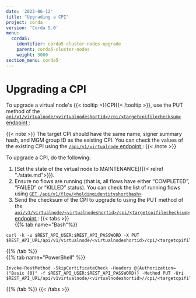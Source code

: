 ```yaml
---
date: '2023-06-12'
title: "Upgrading a CPI"
project: corda
version: 'Corda 5.0'
menu:
  corda5:
    identifier: corda5-cluster-nodes-upgrade
    parent: corda5-cluster-nodes
    weight: 3000
section_menu: corda5
---
```


# Upgrading a CPI

To upgrade a virtual node's {{< tooltip >}}CPI{{< /tooltip >}}, use the PUT method of the <a href ="../../reference/rest-api/openapi.html#tag/Virtual-Node-API/operation/put_virtualnode__virtualnodeshortid__cpi__targetcpifilechecksum_">`api/v1/virtualnode/<virtualnodeshortid>/cpi/<targetcpifilechecksum>` endpoint </a>:

{{< note >}}
The target CPI should have the same name, signer summary hash, and MGM group ID as the existing CPI. You can check the values of the existing CPI using 
the <a href ="./retrieving.md">`/api/v1/virtualnode` endpoint </a>:
{{< /note >}}

To upgrade a CPI, do the following:

1. [Set the state of the virtual node to MAINTENANCE]({{< relref "./state.md">}}). 
2. Ensure no flows are running (that is, all flows have either “COMPLETED”, “FAILED” or “KILLED” status). You can check the list of running flows using <a href ="../../reference/rest-api/openapi.html#tag/Flow-Management-API/operation/get_flow__holdingidentityshorthash_">`GET /api/v1/flow/<holdingidentityshorthash>` </a>
3. Send the checksum of the CPI to upgrade to using the PUT method of the <a href ="../../reference/rest-api/openapi.html#tag/Virtual-Node-API/operation/put_virtualnode__virtualnodeshortid__cpi__targetcpifilechecksum_">`api/v1/virtualnode/<virtualnodeshortid>/cpi/<targetcpifilechecksum>` endpoint </a>:
{{< tabs >}}   
{{% tab name="Bash"%}}
```shell
curl -k -u $REST_API_USER:$REST_API_PASSWORD -X PUT $REST_API_URL/api/v1/virtualnode/<virtualnodeshortid>/cpi/<targetcpifilechecksum>
```
{{% /tab %}}   
{{% tab name="PowerShell" %}}
```shell
Invoke-RestMethod -SkipCertificateCheck -Headers @{Authorization=("Basic {0}" -f $REST_API_USER:$REST_API_PASSWORD)} -Method PUT -Uri $REST_API_URL/api/v1virtualnode/<virtualnodeshortid>//cpi/<targetcpifilechecksum>
```
{{% /tab %}}   {{< /tabs >}}